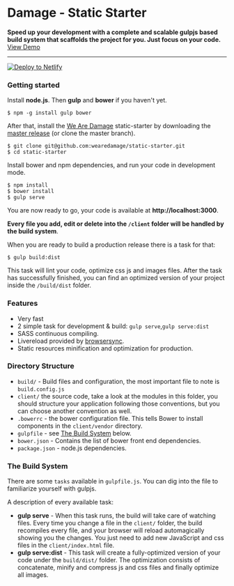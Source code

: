 # Damage - Static Starter

**Speed up your development with a complete and scalable gulpjs based build system that scaffolds the project for you. Just focus on your code.**
[View Demo](http://static-starter.netlify.com/)
***

[![Deploy to Netlify](https://www.netlify.com/img/deploy/button.svg)](https://app.netlify.com/start/deploy?repository=https://github.com/wearedamage/static-starter)

### Getting started

Install **node.js**. Then **gulp** and **bower** if you haven't yet.

    $ npm -g install gulp bower

After that, install the [We Are Damage](https://wearedamage.com) static-starter by downloading the [master release](https://github.com/wearedamage/static-starter/archive/master.zip) (or clone the master branch).

    $ git clone git@github.com:wearedamage/static-starter.git
    $ cd static-starter

Install bower and npm dependencies, and run your code in development mode.

    $ npm install
    $ bower install
    $ gulp serve

You are now ready to go, your code is available at **http://localhost:3000**.

**Every file you add, edit or delete into the `/client` folder will be handled by the build system**.

When you are ready to build a production release there is a task for that:

    $ gulp build:dist

This task will lint your code, optimize css js and images files. After the task has successfully finished, you can find an optimized version of your project inside the  `/build/dist` folder.

### Features

* Very fast
* 2 simple task for development & build: `gulp serve`,`gulp serve:dist`
* SASS continuous compiling.
* Livereload provided by [browsersync](http://www.browsersync.io/).
* Static resources minification and optimization for production.

### Directory Structure

* `build/` - Build files and configuration, the most important file to note is `build.config.js`
* `client/` the source code, take a look at the modules in this folder, you should structure your application following those conventions, but you can choose another convention as well.
* `.bowerrc` - the bower configuration file. This tells Bower to install components in the `client/vendor` directory.
* `gulpfile` - see [The Build System](#thebuildsystem) below.
* `bower.json` - Contains the list of bower front end dependencies.
* `package.json` - node.js dependencies.

### <a name="thebuildsystem"></a>The Build System

There are some `tasks` available in `gulpfile.js`. You can dig into the file to familiarize yourself with gulpjs.

A description of every available task:

* **gulp serve** - When this task runs, the build will take care of watching files. Every time you change a file in the `client/` folder, the build recompiles every file, and your browser will reload automagically showing you the changes.
You just need to add new JavaScript and css files in the `client/index.html` file.
* **gulp serve:dist** - This task will create a fully-optimized version of your code under the `build/dist/` folder. The optimization consists of concatenate, minify and compress js and css files and finally optimize all images.

